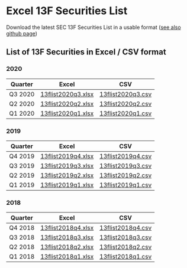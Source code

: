 # Excel 13F Securities List
Download the latest SEC 13F Securities List in a usable format ([see also github page](https://scuba-dev.github.io/13F/))

## List of 13F Securities in Excel / CSV format

### 2020

| Quarter | Excel | CSV |
|---------|------------------------------------------|---------------|
| Q3 2020 | [13flist2020q3.xlsx](https://bit.ly/3dXNexr) | [13flist2020q3.csv](https://bit.ly/35SVLy8) |
| Q2 2020 | [13flist2020q2.xlsx](https://bit.ly/3kFkSuo) | [13flist2020q2.csv](https://bit.ly/2Jh3Xk5) |
| Q1 2020 | [13flist2020q1.xlsx](https://bit.ly/3mnIJ2y) | [13flist2020q1.csv](https://bit.ly/3ebMBjZ) |

### 2019

| Quarter | Excel | CSV |
|---------|------------------------------------------|---------------|
| Q4 2019 | [13flist2019q4.xlsx](https://bit.ly/35z4HZo) | [13flist2019q4.csv](https://bit.ly/2Gd5jLE) |
| Q3 2019 | [13flist2019q3.xlsx](https://bit.ly/37EGTWB) | [13flist2019q3.csv](https://bit.ly/3jK1F9V) |
| Q2 2019 | [13flist2019q2.xlsx](https://bit.ly/35pPQQQ) | [13flist2019q2.csv](https://bit.ly/34HnmD0) |
| Q1 2019 | [13flist2019q1.xlsx](https://bit.ly/31FqWvv) | [13flist2019q1.csv](https://bit.ly/34HJ9dW) |

### 2018

| Quarter | Excel | CSV |
|---------|------------------------------------------|---------------|
| Q4 2018 | [13flist2018q4.xlsx](https://bit.ly/35yisaU) | [13flist2018q4.csv](https://bit.ly/3oHrLxX) |
| Q3 2018 | [13flist2018q3.xlsx](https://bit.ly/3ok1kyd) | [13flist2018q3.csv](https://bit.ly/3jPysdO) |
| Q2 2018 | [13flist2018q2.xlsx](https://bit.ly/3mo4hM6) | [13flist2018q2.csv](https://bit.ly/37QWAdA) |
| Q1 2018 | [13flist2018q1.xlsx](https://bit.ly/2TkOz8l) | [13flist2018q1.csv](https://bit.ly/35RkLpp) |


